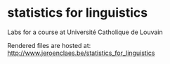 # statistics for linguistics
Labs for a course at Université Catholique de Louvain

Rendered files are hosted at: http://www.jeroenclaes.be/statistics_for_linguistics
